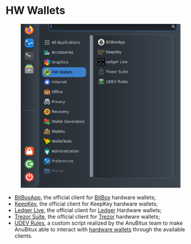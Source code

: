 # HW Wallets

<figure><img src="../../.gitbook/assets/HWWallets.png" alt=""><figcaption></figcaption></figure>

* [BitBoxApp](https://github.com/digitalbitbox/bitbox-wallet-app), the official client for [BitBox](https://shiftcrypto.ch/) hardware wallets;
* [KeepKey](https://www.keepkey.com/), the official client for KeepKey hardware wallets;
* [Ledger Live](https://www.ledger.com/ledger-live), the official client for [Ledger](https://www.ledger.com/) Hardware wallets;
* [Trezor Suite](https://suite.trezor.io/), the official client for [Trezor](https://trezor.io/) hardware wallets;
* [UDEV Rules](https://github.com/AnuBitux-project/scripts/blob/main/udev.sh), a custom script realized by the AnuBitux team to make AnuBitux able to interact with [hardware wallets](https://github.com/AnuBitux/udev) through the available clients. &#x20;
